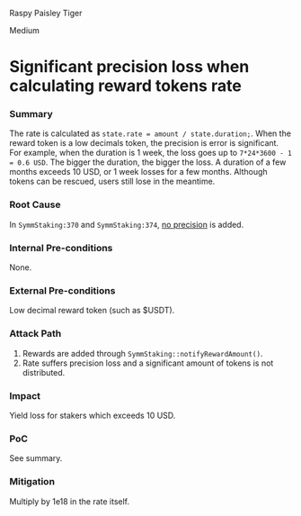 Raspy Paisley Tiger

Medium

# Significant precision loss when calculating reward tokens rate

### Summary

The rate is calculated as `state.rate = amount / state.duration;`. When the reward token is a low decimals token, the precision is error is significant. For example, when the duration is 1 week, the loss goes up to `7*24*3600 - 1 = 0.6 USD`. The bigger the duration, the bigger the loss. A duration of a few months exceeds 10 USD, or 1 week losses for a few months. Although tokens can be rescued, users still lose in the meantime.

### Root Cause

In `SymmStaking:370` and `SymmStaking:374`, [no precision](https://github.com/sherlock-audit/2025-03-symm-io-stacking/blob/main/token/contracts/staking/SymmStaking.sol#L370-L374) is added.

### Internal Pre-conditions

None.

### External Pre-conditions

Low decimal reward token (such as $USDT).

### Attack Path

1. Rewards are added through `SymmStaking::notifyRewardAmount()`.
2. Rate suffers precision loss and a significant amount of tokens is not distributed.

### Impact

Yield loss for stakers which exceeds 10 USD.

### PoC

See summary.

### Mitigation

Multiply by 1e18 in the rate itself.